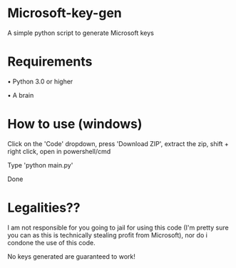 # Microsoft-key-gen
A simple python script to generate Microsoft keys
# Requirements 
• Python 3.0 or higher

• A brain
# How to use (windows)
Click on the 'Code' dropdown, press 'Download ZIP', extract the zip, shift + right click, open in powershell/cmd

Type 'python main.py' 

Done
# Legalities??
I am not responsible for you going to jail for using this code (I'm pretty sure you can as this is technically stealing profit from Microsoft), nor do i condone the use of this code.

No keys generated are guaranteed to work!
